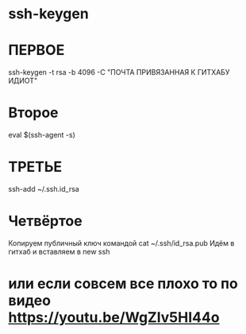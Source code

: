 # ssh-keygen
# ПЕРВОЕ
ssh-keygen -t rsa -b 4096 -C "ПОЧТА ПРИВЯЗАННАЯ К ГИТХАБУ ИДИОТ"
# Второе
eval $(ssh-agent -s)
# ТРЕТЬЕ
ssh-add ~/.ssh.id_rsa
# Четвёртое
Копируем публичный ключ командой cat ~/.ssh/id_rsa.pub
Идём в гитхаб и вставляем в new ssh 
# или если совсем все плохо то по видео https://youtu.be/WgZIv5HI44o

